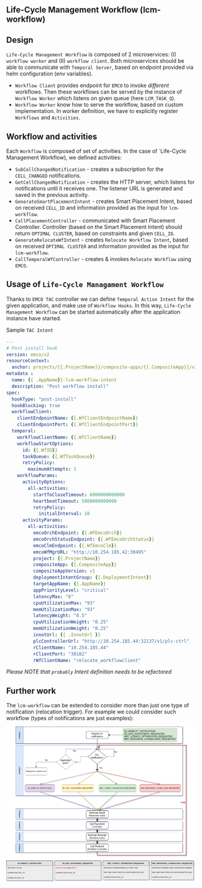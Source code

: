 Life-Cycle Management Workflow (lcm-workflow)
---

## Design

`Life-Cycle Management Workflow` is composed of 2 microservices: (I) `workflow worker` and (II) `workflow client`.
Both microservices should be able to communicate with `Temporal Server`, based on endpoint provided via 
helm configuration (env variables).

- `Workflow Client` provides endpoint for `EMCO` to invoke *different* workflows. Then these workflows can be served
    by the instance of `Workflow Worker` which listens on given queue (here `LCM_TASK_Q`).
- `Workflow Worker` know how to serve the workflow, based on custom implementation. In worker definition, we have to
    explicitly register `Workflows` and `Activities`.

## Workflow and activities

Each `Workflow` is composed of set of activities. In the case of `Life-Cycle Management Workflow), we defined activities:

- `SubCellChangedNotification` - creates a subscription for the `CELL_CHANGED` notifications. 
- `GetCellChangedNotification` - creates the HTTP server, which listens for notifications until it receives one. 
    The listener URL is generated and saved in the previous activity.
- `GenerateSmartPlacementIntent` - creates Smart Placement Intent, based on received `CELL_ID` and information
    provided as the input for `lcm-workflow`.
- `CallPlacementController` - communicated with Smart Placement Controller. Controller (based on the Smart Placement
Intent) should return `OPTIMAL CLUSTER`, based on constraints and given `CELL_ID`.
- `GenerateRelocateWfIntent` - creates `Relocate Workflow Intent`, based on received `OPTIMAL CLUSTER` and information
    provided as the input for `lcm-workflow`.
- `CallTemporalWfController` - creates & invokes `Relocate Workflow` using `EMCO`.

## Usage of `Life-Cycle Managament Workflow`

Thanks to `EMCO TAC` controller we can define `Temporal Action Intent` for the given application, and make use of
`Workflow Hooks`. In this way, `Life-Cycle Management Workflow` can be started automatically after the application
instance have started.

Sample `TAC Intent`

```yaml
---
# Post install hook
version: emco/v2
resourceContext:
  anchor: projects/{{.ProjectName}}/composite-apps/{{.CompositeApp}}/v1/deployment-intent-groups/{{.DeploymentIntent}}/temporal-action-controller
metadata :
  name: {{ .AppName}}-lcm-workflow-intent
  description: "Post workflow install"
spec:
  hookType: "post-install"
  hookBlocking: true
  workflowClient:
    clientEndpointName: {{.WfClientEndpointName}}
    clientEndpointPort: {{.WfClientEndpointPort}}
  temporal:
    workflowClientName: {{.WfClientName}}
    workflowStartOptions:
      id: {{.WfID}}
      taskQueue: {{.WfTaskQueue}}
      retryPolicy:
        maximumAttempts: 1
    workflowParams:
      activityOptions:
        all-activities:
          startToCloseTimeout: 6000000000000
          heartbeatTimeout: 5000000000000
          retryPolicy:
            initialInterval: 10
      activityParams:
        all-activities:
          emcoOrchEndpoint: {{.WfEmcoOrch}}
          emcoOrchStatusEndpoint: {{.WfEmcoOrchStatus}}
          emcoClmEndpoint: {{.WfEmcoClm}}
          emcoWfMgrURL: "http://10.254.185.42:30495"
          project: {{.ProjectName}}
          compositeApp: {{.CompositeApp}}
          compositeAppVersion: v1
          deploymentIntentGroup: {{.DeploymentIntent}}
          targetAppName: {{.AppName}}
          appPriorityLevel: "critical"
          latencyMax: "6"
          cpuUtilizationMax: "93"
          memUtilizationMax: "93"
          latencyWeight: "0.5"
          cpuUtilizationWeight: "0.25"
          memUtilizationWeight: "0.25"
          innotUrl: {{ .InnotUrl }}
          plcControllerUrl: "http://10.254.185.44:32137/v1/plc-ctrl"
          rClientName: "10.254.185.44"
          rClientPort: "30102"
          rWfClientName: "relocate_workflowclient"
```

*Please NOTE that `probably` Intent definition needs to be refactored*

## Further work

The `lcm-workflow` can be extended to consider more than just one type of notification (relocation trigger). For example
we could consider such workflow (types of notifications are just examples):

![](samples/lcm-workflow-extension.png)